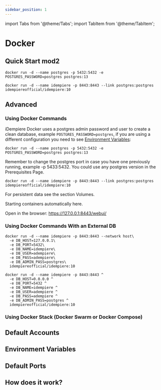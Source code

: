 ```yaml
---
sidebar_position: 1
---
```


import Tabs from '@theme/Tabs';
import TabItem from '@theme/TabItem';

# Docker

## Quick Start mod2

```shell
docker run -d --name postgres -p 5432:5432 -e POSTGRES_PASSWORD=postgres postgres:13
```

```shell
docker run -d --name idempiere -p 8443:8443 --link postgres:postgres idempiereofficial/idempiere:10
```

## Advanced

### Using Docker Commands

iDempiere Docker uses a postgres admin password and user to create a clean database, example `POSTGRES_PASSWORD=postgres`, if you are using a different configuration you need to see [Environment Variables](#environment-variables):

```shell
docker run -d --name postgres -p 5432:5432 -e POSTGRES_PASSWORD=postgres postgres:13
```

Remember to change the postgres port in case you have one previously running, example -p 5433:5432. You could use any postgres version in the Prerequisites Page.

```shell
docker run -d --name idempiere -p 8443:8443 --link postgres:postgres idempiereofficial/idempiere:10
```

For persistent data see the section Volumes.

Starting containers automatically here.

Open in the browser: https://127.0.0.1:8443/webui/

### Using Docker Commands With an External DB

<Tabs groupId="operating-systems">
  <TabItem value="linux" label="Linux">

```
docker run -d --name idempiere -p 8443:8443 --network host\
  -e DB_HOST=127.0.0.1\
  -e DB_PORT=5432\
  -e DB_NAME=idempiere\
  -e DB_USER=adempiere\
  -e DB_PASS=adempiere\
  -e DB_ADMIN_PASS=postgres\
  idempiereofficial/idempiere:10
```

  </TabItem>
  <TabItem value="windows" label="Windows">

```
docker run -d --name idempiere -p 8443:8443 ^
  -e DB_HOST=0.0.0.0 ^
  -e DB_PORT=5432 ^
  -e DB_NAME=idempiere ^
  -e DB_USER=adempiere ^
  -e DB_PASS=adempiere ^
  -e DB_ADMIN_PASS=postgres ^
  idempiereofficial/idempiere:10
```

  </TabItem>
</Tabs>

### Using Docker Stack (Docker Swarm or Docker Compose)

## Default Accounts

## Environment Variables

## Default Ports

## How does it work?
